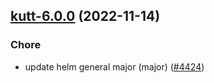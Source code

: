 

## [kutt-6.0.0](https://github.com/truecharts/charts/compare/kutt-5.0.1...kutt-6.0.0) (2022-11-14)

### Chore

- update helm general major (major) ([#4424](https://github.com/truecharts/charts/issues/4424))
  
  